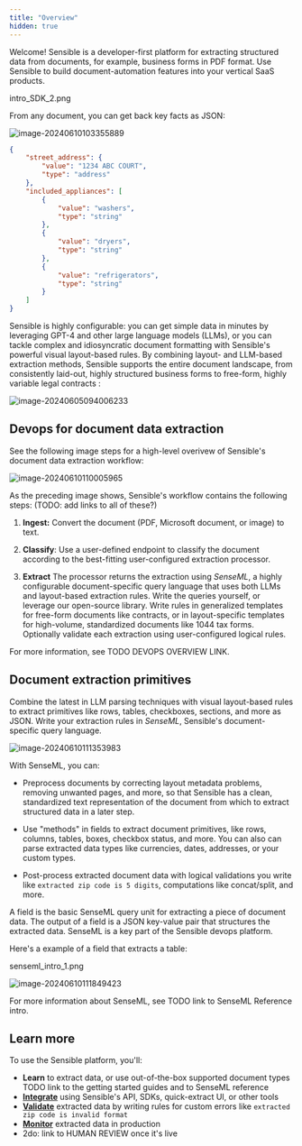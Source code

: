 ```yaml
---
title: "Overview"
hidden: true
---
```


Welcome! Sensible is a developer-first platform for extracting structured data from documents, for example, business forms in PDF format. Use Sensible to build document-automation features into your vertical SaaS products. 

intro_SDK_2.png

From any document, you can get back key facts as JSON:

![image-20240610103355889](C:\Users\franc\AppData\Roaming\Typora\typora-user-images\image-20240610103355889.png)

```json
{
    "street_address": {
        "value": "1234 ABC COURT",
        "type": "address"
    },
    "included_appliances": [
        {
            "value": "washers",
            "type": "string"
        },
        {
            "value": "dryers",
            "type": "string"
        },
        {
            "value": "refrigerators",
            "type": "string"
        }
    ]
}
```

Sensible is highly configurable: you can get simple data in minutes by leveraging GPT-4 and other large language models (LLMs), or you can tackle complex and idiosyncratic document formatting with Sensible's powerful visual layout-based rules. By combining layout- and LLM-based extraction methods, Sensible supports the entire document landscape, from consistently laid-out, highly structured business forms to free-form, highly variable legal contracts :

![image-20240605094006233](C:\Users\franc\AppData\Roaming\Typora\typora-user-images\image-20240605094006233.png)

## Devops for document data extraction

See the following image steps for a high-level overivew of Sensible's document data extraction workflow:

![image-20240610110005965](C:\Users\franc\AppData\Roaming\Typora\typora-user-images\image-20240610110005965.png)

As the preceding image shows, Sensible's workflow contains the following steps: (TODO: add links to all of these?)

1. **Ingest:** Convert the document (PDF, Microsoft document, or image) to text.

2. **Classify**: Use a user-defined endpoint to classify the document according to the best-fitting user-configured extraction processor.

3. **Extract** The processor returns the extraction using *SenseML*, a highly configurable document-specific query language that uses both LLMs and layout-based extraction rules. Write the queries yourself, or leverage our open-source library. Write rules in generalized templates for free-form documents like contracts, or in layout-specific templates for high-volume, standardized documents like 1044 tax forms. Optionally validate each extraction using user-configured logical rules. 

For more information, see TODO DEVOPS OVERVIEW LINK.

## Document extraction primitives

Combine the latest in LLM parsing techniques with visual layout-based rules to extract primitives like rows, tables, checkboxes, sections, and more as JSON. Write your extraction rules in *SenseML*, Sensible's document-specific query language.

![image-20240610111353983](C:\Users\franc\AppData\Roaming\Typora\typora-user-images\image-20240610111353983.png)

With SenseML, you can:

- Preprocess documents by correcting layout metadata problems, removing unwanted pages, and more, so that Sensible has a clean, standardized text representation of the document from which to extract structured data in a later step.

- Use "methods" in fields to extract document primitives, like rows, columns, tables, boxes, checkbox status, and more. You can also can parse extracted data types like currencies, dates, addresses, or your custom types.

- Post-process extracted document data with logical validations you write like `extracted zip code is 5 digits`, computations like concat/split, and more.

  

A field is the basic SenseML query unit for extracting a piece of document data. The output of a field is a JSON key-value pair that structures the extracted data. SenseML is a key part of the Sensible devops platform.

Here's a example of a field that extracts a table:

senseml_intro_1.png

![image-20240610111849423](C:\Users\franc\AppData\Roaming\Typora\typora-user-images\image-20240610111849423.png)

For more information about SenseML, see TODO link to SenseML Reference intro.

## Learn more



To use the Sensible platform, you'll:

- **Learn** to extract data, or use out-of-the-box supported document types TODO link to the getting started guides and to SenseML reference
- [**Integrate**](doc:integrate) using Sensible's API, SDKs, quick-extract UI, or other tools
- [**Validate**](doc:validate-extractions) extracted data by writing rules for custom errors like `extracted zip code is invalid format` 
- [**Monitor**](doc:metrics) extracted data in production 
- 2do: link to HUMAN REVIEW once it's live











